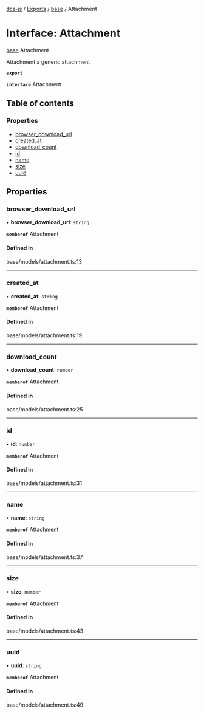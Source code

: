 [dcs-js](../README.md) / [Exports](../modules.md) / [base](../modules/base.md) / Attachment

# Interface: Attachment

[base](../modules/base.md).Attachment

Attachment a generic attachment

**`export`**

**`interface`** Attachment

## Table of contents

### Properties

- [browser\_download\_url](base.Attachment.md#browser_download_url)
- [created\_at](base.Attachment.md#created_at)
- [download\_count](base.Attachment.md#download_count)
- [id](base.Attachment.md#id)
- [name](base.Attachment.md#name)
- [size](base.Attachment.md#size)
- [uuid](base.Attachment.md#uuid)

## Properties

### <a id="browser_download_url" name="browser_download_url"></a> browser\_download\_url

• **browser\_download\_url**: `string`

**`memberof`** Attachment

#### Defined in

base/models/attachment.ts:13

___

### <a id="created_at" name="created_at"></a> created\_at

• **created\_at**: `string`

**`memberof`** Attachment

#### Defined in

base/models/attachment.ts:19

___

### <a id="download_count" name="download_count"></a> download\_count

• **download\_count**: `number`

**`memberof`** Attachment

#### Defined in

base/models/attachment.ts:25

___

### <a id="id" name="id"></a> id

• **id**: `number`

**`memberof`** Attachment

#### Defined in

base/models/attachment.ts:31

___

### <a id="name" name="name"></a> name

• **name**: `string`

**`memberof`** Attachment

#### Defined in

base/models/attachment.ts:37

___

### <a id="size" name="size"></a> size

• **size**: `number`

**`memberof`** Attachment

#### Defined in

base/models/attachment.ts:43

___

### <a id="uuid" name="uuid"></a> uuid

• **uuid**: `string`

**`memberof`** Attachment

#### Defined in

base/models/attachment.ts:49

